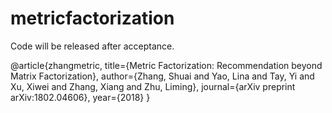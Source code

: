 # metricfactorization

Code will be released after acceptance.


@article{zhangmetric,
  title={Metric Factorization: Recommendation beyond Matrix Factorization},
  author={Zhang, Shuai and Yao, Lina and Tay, Yi and Xu, Xiwei and Zhang, Xiang and Zhu, Liming},
  journal={arXiv preprint arXiv:1802.04606},
  year={2018}
}
